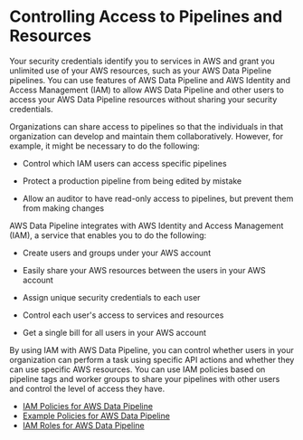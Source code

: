 # Controlling Access to Pipelines and Resources<a name="dp-control-access"></a>

Your security credentials identify you to services in AWS and grant you unlimited use of your AWS resources, such as your AWS Data Pipeline pipelines\. You can use features of AWS Data Pipeline and AWS Identity and Access Management \(IAM\) to allow AWS Data Pipeline and other users to access your AWS Data Pipeline resources without sharing your security credentials\.

Organizations can share access to pipelines so that the individuals in that organization can develop and maintain them collaboratively\. However, for example, it might be necessary to do the following:

+ Control which IAM users can access specific pipelines

+ Protect a production pipeline from being edited by mistake

+ Allow an auditor to have read\-only access to pipelines, but prevent them from making changes

AWS Data Pipeline integrates with AWS Identity and Access Management \(IAM\), a service that enables you to do the following:

+ Create users and groups under your AWS account

+ Easily share your AWS resources between the users in your AWS account

+ Assign unique security credentials to each user

+ Control each user's access to services and resources

+ Get a single bill for all users in your AWS account

By using IAM with AWS Data Pipeline, you can control whether users in your organization can perform a task using specific API actions and whether they can use specific AWS resources\. You can use IAM policies based on pipeline tags and worker groups to share your pipelines with other users and control the level of access they have\.


+ [IAM Policies for AWS Data Pipeline](dp-iam-resourcebased-access.md)
+ [Example Policies for AWS Data Pipeline](dp-example-tag-policies.md)
+ [IAM Roles for AWS Data Pipeline](dp-iam-roles.md)